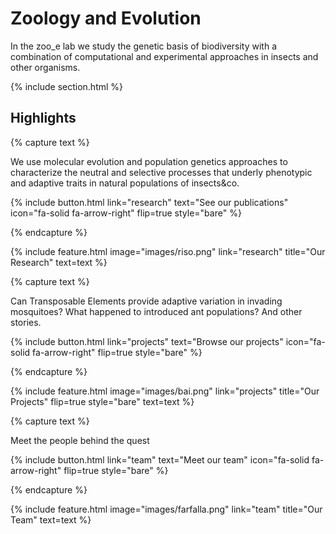 ---
---

# Zoology and Evolution

In the zoo_e lab we study the genetic basis of biodiversity with a combination of computational and experimental approaches in insects and other organisms.

{% include section.html %}

## Highlights

{% capture text %}

We use molecular evolution and population genetics approaches to characterize the neutral and selective processes that underly phenotypic and adaptive traits in natural populations of insects&co.

{%
  include button.html
  link="research"
  text="See our publications"
  icon="fa-solid fa-arrow-right"
  flip=true
  style="bare"
%}

{% endcapture %}

{%
  include feature.html
  image="images/riso.png"
  link="research"
  title="Our Research"
  text=text
%}

{% capture text %}

Can Transposable Elements provide adaptive variation in invading mosquitoes? 
What happened to introduced ant populations?
And other stories.

{%
  include button.html
  link="projects"
  text="Browse our projects"
  icon="fa-solid fa-arrow-right"
  flip=true
  style="bare"
%}

{% endcapture %}

{%
  include feature.html
  image="images/bai.png"
  link="projects"
  title="Our Projects"
  flip=true
  style="bare"
  text=text
%}

{% capture text %}

Meet the people behind the quest 

{%
  include button.html
  link="team"
  text="Meet our team"
  icon="fa-solid fa-arrow-right"
  flip=true
  style="bare"
%}

{% endcapture %}

{%
  include feature.html
  image="images/farfalla.png"
  link="team"
  title="Our Team"
  text=text
%}
